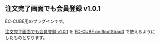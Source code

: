 注文完了画面でも会員登録 v1.0.1
--------------------------

EC-CUBE用のプラグインです。

[注文完了画面でも会員登録 v1.0.1]() を [EC-CUBE on BootStrap3](https://github.com/clicktx/eccube-on-bootstrap3) で使えるようにしたものとなります。